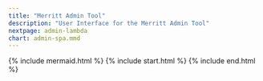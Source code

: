 ```yaml
---
title: "Merritt Admin Tool"
description: "User Interface for the Merritt Admin Tool"
nextpage: admin-lambda
chart: admin-spa.mmd
---
```


{% include mermaid.html %}
{% include start.html %}
{% include end.html %}